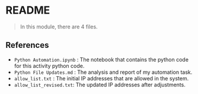 # README
> In this module, there are 4 files. 
 
## References

* `Python Automation.ipynb` : The notebook that contains the python code for this activity python code.
* `Python File Updates.md` : The analysis and report of my automation task.
* `allow_list.txt` : The initial IP addresses that are allowed in the system.
* `allow_list_revised.txt`: The updated IP addresses after adjustments. 
